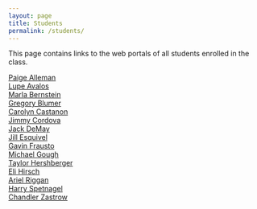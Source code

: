 ```yaml
---
layout: page
title: Students
permalink: /students/
---
```


This page contains links to the web portals of all students enrolled in the class. 

[Paige Alleman]()<br>
[Lupe Avalos](https://lupitasnoticias.wordpress.com/category/object/)<br>
[Marla Bernstein]()<br>
[Gregory Blumer]()<br>
[Carolyn Castanon]()<br>
[Jimmy Cordova]()<br>
[Jack DeMay]()<br>
[Jill Esquivel]()<br>
[Gavin Frausto]()<br>
[Michael Gough]()<br>
[Taylor Hershberger]()<br>
[Eli Hirsch]()<br>
[Ariel Riggan]()<br>
[Harry Spetnagel]()<br>
[Chandler Zastrow]()<br>